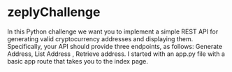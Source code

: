 # zeplyChallenge
 In this Python challenge we want you to implement a simple REST API for generating valid cryptocurrency addresses and displaying them. Specifically, your API should provide three endpoints, as follows:  Generate Address,  List Address , Retrieve address. 
I started with an app.py file with a basic app route that takes you to the index page. 
